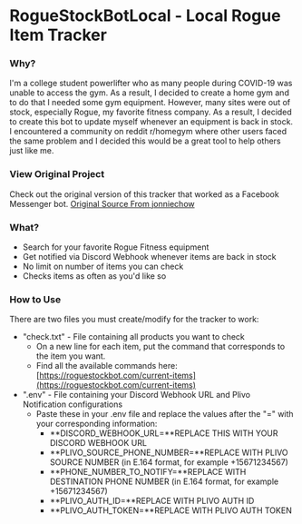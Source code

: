 # RogueStockBotLocal - Local Rogue Item Tracker
### Why?
I'm a college student powerlifter who as many people during COVID-19 was
unable to access the gym. As a result, I decided to create a home gym and to do
that I needed some gym equipment. However, many sites were out of stock, especially
Rogue, my favorite fitness company. As a result, I decided to create this bot
to update myself whenever an equipment is back in stock. I encountered a community
on reddit r/homegym where other users faced the same problem and I decided this would
be a great tool to help others just like me.

### View Original Project
Check out the original version of this tracker that worked as a Facebook Messenger bot.
[Original Source From jonniechow](https://github.com/jonniechow/RogueStockBot/)

### What?
* Search for your favorite Rogue Fitness equipment
* Get notified via Discord Webhook whenever items are back in stock
* No limit on number of items you can check
* Checks items as often as you'd like so

### How to Use
There are two files you must create/modify for the tracker to work:
 - "check.txt" - File containing all products you want to check
	 - On a new line for each item, put the command that corresponds to the item you want.
	 - Find all the available commands here: [https://roguestockbot.com/current-items](https://roguestockbot.com/current-items)
 - ".env" - File containing your Discord Webhook URL and Plivo Notification configurations
	- Paste these in your .env file and replace the values after the "=" with your corresponding information:
		- **DISCORD_WEBHOOK_URL=**REPLACE THIS WITH YOUR DISCORD WEBHOOK URL
		- **PLIVO_SOURCE_PHONE_NUMBER=**REPLACE WITH PLIVO SOURCE NUMBER (in E.164 format, for example +15671234567)
		- **PHONE_NUMBER_TO_NOTIFY=**REPLACE WITH DESTINATION PHONE NUMBER (in E.164 format, for example +15671234567)
		- **PLIVO_AUTH_ID=**REPLACE WITH PLIVO AUTH ID
		- **PLIVO_AUTH_TOKEN=**REPLACE WITH PLIVO AUTH TOKEN